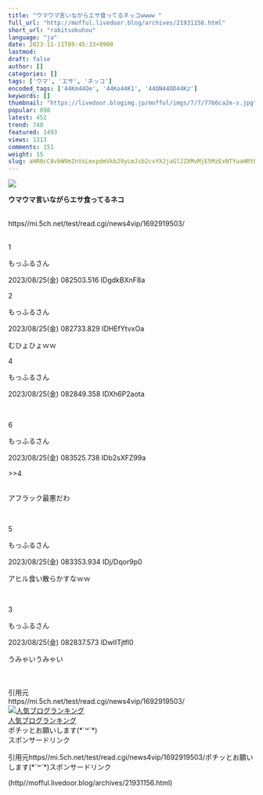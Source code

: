 ```yaml
---
title: "ウマウマ言いながらエサ食ってるネッコwwww "
full_url: "http://mofful.livedoor.blog/archives/21931156.html"
short_url: "rabitsokuhou"
language: "ja"
date: 2023-11-11T09:45:33+0900
lastmod: 
draft: false
author: []
categories: []
tags: ['ウマ', 'エサ', 'ネッコ']
encoded_tags: ['44Km44Oe', '44Ko44K1', '44ON44OD44Kz']
keywords: []
thumbnail: "https://livedoor.blogimg.jp/mofful/imgs/7/7/7766ca2e-s.jpg"
popular: 898
latest: 452
trend: 748
featured: 1493
views: 1313
comments: 151
weight: 15
slug: aHR0cC8vbW9mZnVsLmxpdmVkb29yLmJsb2cvYXJjaGl2ZXMvMjE5MzExNTYuaHRtbA==
---
```


![](https://livedoor.blogimg.jp/mofful/imgs/7/7/7766ca2e-s.jpg)

<div><p><b><p>ウマウマ言いながらエサ食ってるネコ </p></b><br>https//mi.5ch.net/test/read.cgi/news4vip/1692919503/</p><p class='t_h'><br>1 <p>もっふるさん</p> <p> 2023/08/25(金) 082503.516 IDgdkBXnF8a</p></p><p class='t_h'>2 <p>もっふるさん</p> <p> 2023/08/25(金) 082733.829 IDHEfYtvxOa</p></p><p class='t_b'> むひょひょｗｗ </p><p class='t_h'>4 <p>もっふるさん</p> <p> 2023/08/25(金) 082849.358 IDXh6P2aota</p></p> <p class='t_b'><br></p> <p class='t_h t_i'>6 <p>もっふるさん</p> <p> 2023/08/25(金) 083525.738 IDb2sXFZ99a</p></p> <p class='t_b t_i'> <p class='anchor'>>>4</p> <br> アフラック最悪だわ </p><br> <p class='t_h'>5 <p>もっふるさん</p> <p> 2023/08/25(金) 083353.934 IDj/Dqor9p0</p></p> <p class='t_b'> アヒル食い散らかすなｗｗ </p><br> <p class='t_h'>3 <p>もっふるさん</p> <p> 2023/08/25(金) 082837.573 IDwIITjtfl0</p></p> <p class='t_b'> うみゃいうみゃい </p><br> <br>引用元<br>https//mi.5ch.net/test/read.cgi/news4vip/1692919503/<br><a href='//blog.with2.net/link/?2036932'><img src='https//blog.with2.net/img/banner/banner_21.gif' title='人気ブログランキング'></a><br><a href='//blog.with2.net/link/?2036932'>人気ブログランキング</a><br>ポチッとお願いします(*´꒳`*)<br>スポンサードリンク<br><img border='0' width='1' height='1' src='https//www11.a8.net/0.gif?a8mat=3BDUGQ+4RHMA+2HOM+BS629' alt=''> <p>引用元https//mi.5ch.net/test/read.cgi/news4vip/1692919503/ポチッとお願いします(*´꒳`*)スポンサードリンク</p></div>

(http//mofful.livedoor.blog/archives/21931156.html)
